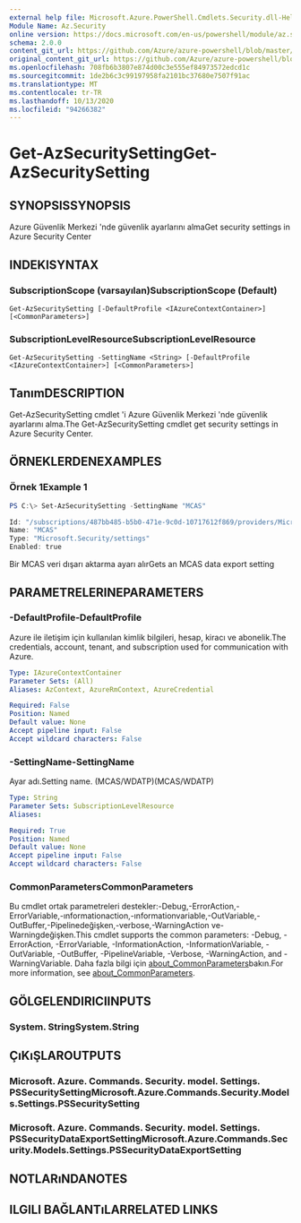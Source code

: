 ```yaml
---
external help file: Microsoft.Azure.PowerShell.Cmdlets.Security.dll-Help.xml
Module Name: Az.Security
online version: https://docs.microsoft.com/en-us/powershell/module/az.security/Get-AzSecuritySetting
schema: 2.0.0
content_git_url: https://github.com/Azure/azure-powershell/blob/master/src/Security/Security/help/Get-AzSecuritySetting.md
original_content_git_url: https://github.com/Azure/azure-powershell/blob/master/src/Security/Security/help/Get-AzSecuritySetting.md
ms.openlocfilehash: 708fb6b3807e874d00c3e555ef84973572edcd1c
ms.sourcegitcommit: 1de2b6c3c99197958fa2101bc37680e7507f91ac
ms.translationtype: MT
ms.contentlocale: tr-TR
ms.lasthandoff: 10/13/2020
ms.locfileid: "94266382"
---
```

# <span data-ttu-id="baea4-101">Get-AzSecuritySetting</span><span class="sxs-lookup"><span data-stu-id="baea4-101">Get-AzSecuritySetting</span></span>

## <span data-ttu-id="baea4-102">SYNOPSIS</span><span class="sxs-lookup"><span data-stu-id="baea4-102">SYNOPSIS</span></span>
<span data-ttu-id="baea4-103">Azure Güvenlik Merkezi 'nde güvenlik ayarlarını alma</span><span class="sxs-lookup"><span data-stu-id="baea4-103">Get security settings in Azure Security Center</span></span>

## <span data-ttu-id="baea4-104">INDEKI</span><span class="sxs-lookup"><span data-stu-id="baea4-104">SYNTAX</span></span>

### <span data-ttu-id="baea4-105">SubscriptionScope (varsayılan)</span><span class="sxs-lookup"><span data-stu-id="baea4-105">SubscriptionScope (Default)</span></span>
```
Get-AzSecuritySetting [-DefaultProfile <IAzureContextContainer>] [<CommonParameters>]
```

### <span data-ttu-id="baea4-106">SubscriptionLevelResource</span><span class="sxs-lookup"><span data-stu-id="baea4-106">SubscriptionLevelResource</span></span>
```
Get-AzSecuritySetting -SettingName <String> [-DefaultProfile <IAzureContextContainer>] [<CommonParameters>]
```

## <span data-ttu-id="baea4-107">Tanım</span><span class="sxs-lookup"><span data-stu-id="baea4-107">DESCRIPTION</span></span>
<span data-ttu-id="baea4-108">Get-AzSecuritySetting cmdlet 'i Azure Güvenlik Merkezi 'nde güvenlik ayarlarını alma.</span><span class="sxs-lookup"><span data-stu-id="baea4-108">The Get-AzSecuritySetting cmdlet get security settings in Azure Security Center.</span></span>

## <span data-ttu-id="baea4-109">ÖRNEKLERDEN</span><span class="sxs-lookup"><span data-stu-id="baea4-109">EXAMPLES</span></span>

### <span data-ttu-id="baea4-110">Örnek 1</span><span class="sxs-lookup"><span data-stu-id="baea4-110">Example 1</span></span>
```powershell
PS C:\> Set-AzSecuritySetting -SettingName "MCAS"

Id: "/subscriptions/487bb485-b5b0-471e-9c0d-10717612f869/providers/Microsoft.Security/settings/MCAS"
Name: "MCAS"
Type: "Microsoft.Security/settings"
Enabled: true
```

<span data-ttu-id="baea4-111">Bir MCAS veri dışarı aktarma ayarı alır</span><span class="sxs-lookup"><span data-stu-id="baea4-111">Gets an MCAS data export setting</span></span>   

## <span data-ttu-id="baea4-112">PARAMETRELERINE</span><span class="sxs-lookup"><span data-stu-id="baea4-112">PARAMETERS</span></span>

### <span data-ttu-id="baea4-113">-DefaultProfile</span><span class="sxs-lookup"><span data-stu-id="baea4-113">-DefaultProfile</span></span>
<span data-ttu-id="baea4-114">Azure ile iletişim için kullanılan kimlik bilgileri, hesap, kiracı ve abonelik.</span><span class="sxs-lookup"><span data-stu-id="baea4-114">The credentials, account, tenant, and subscription used for communication with Azure.</span></span>

```yaml
Type: IAzureContextContainer
Parameter Sets: (All)
Aliases: AzContext, AzureRmContext, AzureCredential

Required: False
Position: Named
Default value: None
Accept pipeline input: False
Accept wildcard characters: False
```

### <span data-ttu-id="baea4-115">-SettingName</span><span class="sxs-lookup"><span data-stu-id="baea4-115">-SettingName</span></span>
<span data-ttu-id="baea4-116">Ayar adı.</span><span class="sxs-lookup"><span data-stu-id="baea4-116">Setting name.</span></span> <span data-ttu-id="baea4-117">(MCAS/WDATP)</span><span class="sxs-lookup"><span data-stu-id="baea4-117">(MCAS/WDATP)</span></span>

```yaml
Type: String
Parameter Sets: SubscriptionLevelResource
Aliases:

Required: True
Position: Named
Default value: None
Accept pipeline input: False
Accept wildcard characters: False
```

### <span data-ttu-id="baea4-118">CommonParameters</span><span class="sxs-lookup"><span data-stu-id="baea4-118">CommonParameters</span></span>
<span data-ttu-id="baea4-119">Bu cmdlet ortak parametreleri destekler:-Debug,-ErrorAction,-ErrorVariable,-ınformationaction,-ınformationvariable,-OutVariable,-OutBuffer,-Pipelinedeğişken,-verbose,-WarningAction ve-Warningdeğişken.</span><span class="sxs-lookup"><span data-stu-id="baea4-119">This cmdlet supports the common parameters: -Debug, -ErrorAction, -ErrorVariable, -InformationAction, -InformationVariable, -OutVariable, -OutBuffer, -PipelineVariable, -Verbose, -WarningAction, and -WarningVariable.</span></span> <span data-ttu-id="baea4-120">Daha fazla bilgi için [about_CommonParameters](http://go.microsoft.com/fwlink/?LinkID=113216)bakın.</span><span class="sxs-lookup"><span data-stu-id="baea4-120">For more information, see [about_CommonParameters](http://go.microsoft.com/fwlink/?LinkID=113216).</span></span>

## <span data-ttu-id="baea4-121">GÖLGELENDIRICI</span><span class="sxs-lookup"><span data-stu-id="baea4-121">INPUTS</span></span>

### <span data-ttu-id="baea4-122">System. String</span><span class="sxs-lookup"><span data-stu-id="baea4-122">System.String</span></span>

## <span data-ttu-id="baea4-123">ÇıKıŞLAR</span><span class="sxs-lookup"><span data-stu-id="baea4-123">OUTPUTS</span></span>

### <span data-ttu-id="baea4-124">Microsoft. Azure. Commands. Security. model. Settings. PSSecuritySetting</span><span class="sxs-lookup"><span data-stu-id="baea4-124">Microsoft.Azure.Commands.Security.Models.Settings.PSSecuritySetting</span></span>
### <span data-ttu-id="baea4-125">Microsoft. Azure. Commands. Security. model. Settings. PSSecurityDataExportSetting</span><span class="sxs-lookup"><span data-stu-id="baea4-125">Microsoft.Azure.Commands.Security.Models.Settings.PSSecurityDataExportSetting</span></span>

## <span data-ttu-id="baea4-126">NOTLARıNDA</span><span class="sxs-lookup"><span data-stu-id="baea4-126">NOTES</span></span>

## <span data-ttu-id="baea4-127">ILGILI BAĞLANTıLAR</span><span class="sxs-lookup"><span data-stu-id="baea4-127">RELATED LINKS</span></span>
